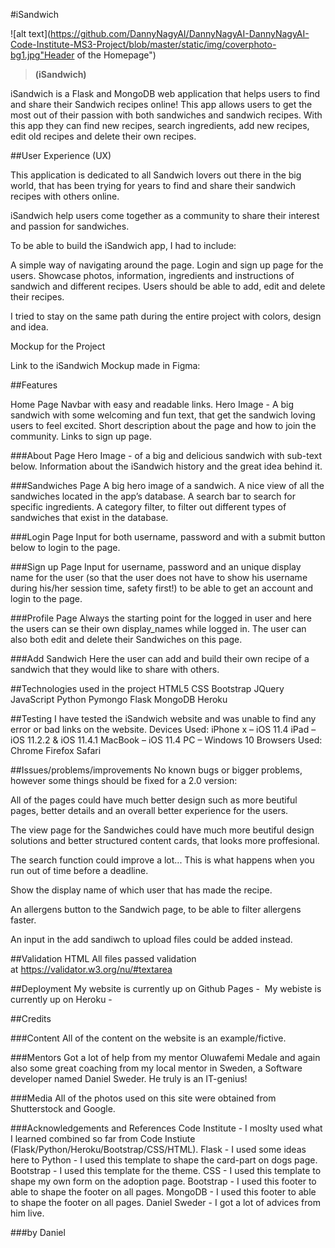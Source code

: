 #iSandwich

![alt text](https://github.com/DannyNagyAI/DannyNagyAI-DannyNagyAI-Code-Institute-MS3-Project/blob/master/static/img/coverphoto-bg1.jpg"Header of the Homepage")

> **(iSandwich)**

iSandwich is a Flask and MongoDB web application that helps users to find and share their Sandwich recipes online! 
This app allows users to get the most out of their passion with both sandwiches and sandwich recipes. With this app they can find new recipes, search ingredients, add new recipes, edit old recipes and delete their own recipes. 

##User Experience (UX)

This application is dedicated to all Sandwich lovers out there in the big world, that has been trying for years to find and share  their sandwich recipes with others online. 

iSandwich help users come together as a community to share their interest and passion for sandwiches. 

To be able to build the iSandwich app, I had to include:

A simple way of navigating around the page.
Login and sign up page for the users.
Showcase photos, information, ingredients and instructions of sandwich and different recipes.
Users should be able to add, edit and delete their recipes. 

I tried to stay on the same path during the entire project with colors, design and idea.

Mockup for the Project

Link to the iSandwich Mockup made in Figma:



##Features

Home Page
Navbar with easy and readable links. 
Hero Image - A big sandwich with some welcoming and fun text, that get the sandwich loving users to feel excited.
Short description about the page and how to join the community. 
Links to sign up page. 

###About Page
Hero Image - of a big and delicious sandwich with sub-text below.
Information about the iSandwich history and the great idea behind it. 


###Sandwiches Page
A big hero image of a sandwich. 
A nice view of all the sandwiches located in the app’s database. 
A search bar to search for specific ingredients. 
A category filter, to filter out different types of sandwiches that exist in the database.

###Login Page
Input for both username, password and with a submit button below to login to the page. 

###Sign up Page
Input for username, password and an unique display name for the user (so that the user does not have to show his username during his/her session time, safety first!) to be able to get an account and login to the page. 


###Profile Page
Always the starting point for the logged in user and here the users can se their own display_names while logged in.
The user can also both edit and delete their Sandwiches on this page. 

###Add Sandwich
Here the user can add and build their own recipe of a sandwich that they would like to share with others.

##Technologies used in the project
HTML5
CSS
Bootstrap
JQuery
JavaScript
Python
Pymongo
Flask
MongoDB
Heroku

##Testing
I have tested the iSandwich website and was unable to find any error or bad links on the website.
Devices Used:
iPhone x – iOS 11.4
iPad – iOS 11.2.2 & iOS 11.4.1
MacBook – iOS 11.4
PC – Windows 10
Browsers Used:
Chrome
Firefox
Safari

##Issues/problems/improvements
No known bugs or bigger problems, however some  things should be fixed for a 2.0 version:

All of the pages could have much better design such as more beutiful pages, better details and an overall better experience for the users. 

The view page for the Sandwiches could have much more beutiful design solutions and better structured content cards, that looks more proffesional.

The search function could improve a lot... This is what happens when you run out of time before a deadline.

Show the display name of which user that has made the recipe. 

An allergens button to the Sandwich page, to be able to filter allergens faster. 

An input in the add sandiwch to upload files could be added instead. 


##Validation HTML
All files passed validation at https://validator.w3.org/nu/#textarea

##Deployment
My website is currently up on Github Pages - 
My webiste is currently up on Heroku - 

##Credits

###Content
All of the content on the website is an example/fictive.

###Mentors
Got a lot of help from my mentor Oluwafemi Medale and again also some great coaching from my local mentor in Sweden, a Software developer named Daniel Sweder. He truly is an IT-genius! 

###Media
All of the photos used on this site were obtained from Shutterstock and Google. 

###Acknowledgements and References
Code Institute - I moslty used what I learned combined so far from Code Instiute (Flask/Python/Heroku/Bootstrap/CSS/HTML).
Flask - I used some ideas here to 
Python - I used this template to shape the card-part on dogs page.
Bootstrap - I used this template for the theme. 
CSS - I used this template to shape my own form on the adoption page.
Bootstrap - I used this footer to able to shape the footer on all pages.
MongoDB - I used this footer to able to shape the footer on all pages.
Daniel Sweder - I got a lot of advices from him live.  

###by Daniel 
